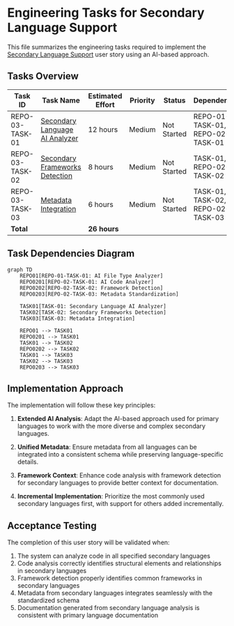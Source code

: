 # Engineering Tasks for Secondary Language Support

This file summarizes the engineering tasks required to implement the [Secondary Language Support](03-language-support-secondary.md) user story using an AI-based approach.

## Tasks Overview

| Task ID | Task Name | Estimated Effort | Priority | Status | Dependencies |
|---------|-----------|------------------|----------|--------|--------------|
| REPO-03-TASK-01 | [Secondary Language AI Analyzer](tasks/TASK-01-secondary-language-ai-analyzer.md) | 12 hours | Medium | Not Started | REPO-01-TASK-01, REPO-02-TASK-01 |
| REPO-03-TASK-02 | [Secondary Frameworks Detection](tasks/TASK-02-secondary-frameworks-detection.md) | 8 hours | Medium | Not Started | TASK-01, REPO-02-TASK-02 |
| REPO-03-TASK-03 | [Metadata Integration](tasks/TASK-03-metadata-integration.md) | 6 hours | Medium | Not Started | TASK-01, TASK-02, REPO-02-TASK-03 |
| **Total** | | **26 hours** | | | |

## Task Dependencies Diagram

```mermaid
graph TD
    REPO01[REPO-01-TASK-01: AI File Type Analyzer]
    REPO0201[REPO-02-TASK-01: AI Code Analyzer]
    REPO0202[REPO-02-TASK-02: Framework Detection]
    REPO0203[REPO-02-TASK-03: Metadata Standardization]
    
    TASK01[TASK-01: Secondary Language AI Analyzer]
    TASK02[TASK-02: Secondary Frameworks Detection]
    TASK03[TASK-03: Metadata Integration]
    
    REPO01 --> TASK01
    REPO0201 --> TASK01
    TASK01 --> TASK02
    REPO0202 --> TASK02
    TASK01 --> TASK03
    TASK02 --> TASK03
    REPO0203 --> TASK03
```

## Implementation Approach

The implementation will follow these key principles:

1. **Extended AI Analysis**: Adapt the AI-based approach used for primary languages to work with the more diverse and complex secondary languages.

2. **Unified Metadata**: Ensure metadata from all languages can be integrated into a consistent schema while preserving language-specific details.

3. **Framework Context**: Enhance code analysis with framework detection for secondary languages to provide better context for documentation.

4. **Incremental Implementation**: Prioritize the most commonly used secondary languages first, with support for others added incrementally.

## Acceptance Testing

The completion of this user story will be validated when:

1. The system can analyze code in all specified secondary languages
2. Code analysis correctly identifies structural elements and relationships in secondary languages
3. Framework detection properly identifies common frameworks in secondary languages
4. Metadata from secondary languages integrates seamlessly with the standardized schema
5. Documentation generated from secondary language analysis is consistent with primary language documentation